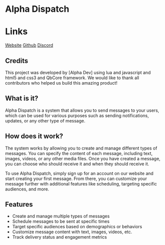 # Alpha Dispatch

# Links
[Website](https://alphadev.thteam.ME/)
[Github](https://github.com/alphadzd)
[Discord](https://discord.gg/w4dev)


## Credits
This project was developed by [Alpha Dev] using lua and javascript and html5 and css3  and QbCore framework. We would like to thank all contributors who helped us build this amazing product!



## What is it?
Alpha Dispatch is a system that allows you to send messages to your users, which can be used for various purposes such as sending notifications, updates, or any other type of message.

## How does it work?
The system works by allowing you to create and manage different types of messages. You can specify the content of each message, including text, images, videos, or any other media files. Once you have created a message, you can choose who should receive it and when they should receive it.

To use Alpha Dispatch, simply sign up for an account on our website and start creating your first message. From there, you can customize your message further with additional features like scheduling, targeting specific audiences, and more.

## Features
- Create and manage multiple types of messages
- Schedule messages to be sent at specific times
- Target specific audiences based on demographics or behaviors
- Customize message content with text, images, videos, etc.
- Track delivery status and engagement metrics




